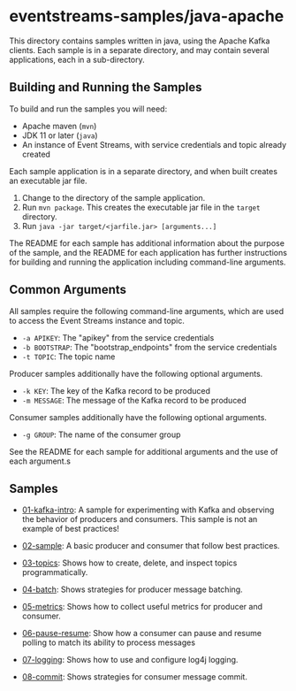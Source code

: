 # eventstreams-samples/java-apache

This directory contains samples written in java, using the Apache Kafka clients.
Each sample is in a separate directory, and may contain several applications, each in a sub-directory.

## Building and Running the Samples

To build and run the samples you will need:

- Apache maven (`mvn`)
- JDK 11 or later (`java`)
- An instance of Event Streams, with service credentials and topic already created

Each sample application is in a separate directory, and when built creates an executable jar file.

1. Change to the directory of the sample application.
2. Run `mvn package`. This creates the executable jar file in the `target` directory.
3. Run `java -jar target/<jarfile.jar> [arguments...]`

The README for each sample has additional information about the purpose of the sample,
and the README for each application has further instructions for building and running the application
including command-line arguments.

## Common Arguments

All samples require the following command-line arguments, which are used to access the Event Streams instance and topic.

- `-a APIKEY`: The "apikey" from the service credentials
- `-b BOOTSTRAP`: The "bootstrap_endpoints" from the service credentials
- `-t TOPIC`: The topic name

Producer samples additionally have the following optional arguments.

- `-k KEY`: The key of the Kafka record to be produced
- `-m MESSAGE`: The message of the Kafka record to be produced

Consumer samples additionally have the following optional arguments.

- `-g GROUP`: The name of the consumer group

See the README for each sample for additional arguments and the use of each argument.s

## Samples

- [01-kafka-intro](./01-kafka-intro/README.md): A sample for experimenting with Kafka and observing the behavior of producers and consumers. This sample is not an example of best practices!

- [02-sample](./02-sample): A basic producer and consumer that follow best practices.

- [03-topics](./03-topics): Shows how to create, delete, and inspect topics programmatically.

- [04-batch](./04-batch): Shows strategies for producer message batching.

- [05-metrics](./05-metrics): Shows how to collect useful metrics for producer and consumer.

- [06-pause-resume](./06-pause-resume): Show how a consumer can pause and resume polling to match its ability to process messages

- [07-logging](./07-logging): Shows how to use and configure log4j logging.

- [08-commit](./08-commit): Shows strategies for consumer message commit.

